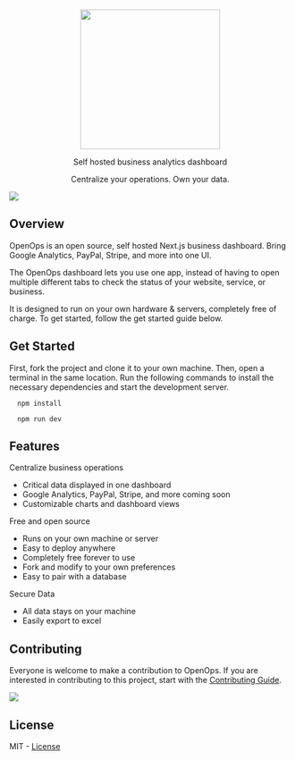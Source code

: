<p align="center">
   <br/>
   <img width="250px" src="https://i.ibb.co/mhdC7YG/logo.png" />
   <p align="center">Self hosted business analytics dashboard</p>
   <p align="center">
   Centralize your operations.  Own your data.
   </p>
</p>
<img src="https://i.ibb.co/5KChfQw/Screenshot-2022-12-01-150341.png" />

## Overview 

OpenOps is an open source, self hosted Next.js business dashboard. Bring Google Analytics, PayPal, Stripe, and more into one UI.

The OpenOps dashboard lets you use one app, instead of having to open multiple different tabs to check the status of your website, service, or business.

It is designed to run on your own hardware & servers, completely free of charge.  To get started, follow the get started guide below.

## Get Started

First, fork the project and clone it to your own machine.  Then, open a terminal in the same location.  Run the following commands to install the necessary dependencies and start the development server.
```shell
  npm install
```
```shell
  npm run dev
```

## Features

Centralize business operations
- Critical data displayed in one dashboard
- Google Analytics, PayPal, Stripe, and more coming soon
- Customizable charts and dashboard views

Free and open source
- Runs on your own machine or server
- Easy to deploy anywhere
- Completely free forever to use
- Fork and modify to your own preferences
- Easy to pair with a database

Secure Data
- All data stays on your machine
- Easily export to excel

## Contributing

Everyone is welcome to make a contribution to OpenOps.  If you are interested in contributing to this project, start with the [Contributing Guide](https://github.com/ThePlugJumbo/openops/blob/main/CONTRIBUTING.md).

<a href = "https://github.com/ThePlugJumbo/openops/graphs/contributors">
  <img src = "https://contrib.rocks/image?repo = ThePlugJumbo/openops"/>
</a>

## License
MIT - [License](https://github.com/ThePlugJumbo/openops/blob/main/LICENSE)
